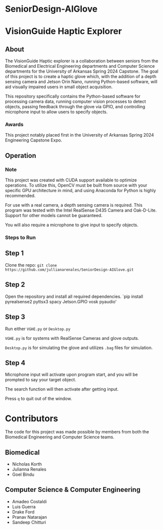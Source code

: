 # SeniorDesign-AIGlove
# VisionGuide Haptic Explorer

## About
The VisionGuide Haptic explorer is a collaboration between seniors from the Biomedical and Electrical Engineering departments and Computer Science departments for the University of Arkansas Spring 2024 Capstone. The goal of this project is to create a haptic glove which, with the addition of a depth sensing camera and Jetson Orin Nano, running Python-based software, will aid visually impaired users in small object acquisition.

This repository specifically contains the Python-based software for processing camera data, running computer vision processes to detect objects, passing feedback through the glove via GPIO, and controlling microphone input to allow users to specify objects.

### Awards
This project notably placed first in the University of Arkansas Spring 2024 Engineering Capstone Expo.

## Operation
### Note
This project was created with CUDA support available to optimize operations. To utilize this, OpenCV must be built from source with your specific GPU architecture in mind, and using Anaconda for Python is highly recommended.

For use with a real camera, a depth sensing camera is required. This program was tested with the Intel RealSense D435 Camera and Oak-D-Lite. Support for other models cannot be guaranteed. 

You will also require a microphone to give input to specify objects.

### Steps to Run
## Step 1 
Clone the repo:
`git clone https://github.com/jullianarenales/SeniorDesign-AIGlove.git` 

## Step 2
Open the repository and install all required dependencies. 
`pip install pyrealsense2 pyttsx3 spacy Jetson.GPIO vosk pyaudio'

## Step 3

Run either `VGHE.py` or `Desktop.py`

`VGHE.py` is for systems with RealSense Cameras and glove outputs.

`Desktop.py` is for simulating the glove and utilizes `.bag` files for simulation.

## Step 4

Microphone input will activate upon program start, and you will be prompted to say your target object.

The search function will then activate after getting input.

Press `q` to quit out of the window.

# Contributors
The code for this project was made possible by members from both the Biomedical Engineering and Computer Science teams.

## Biomedical
- Nicholas Korth
- Julianna Renales
- Goel Bindu

## Computer Science & Computer Engineering
- Amadeo Costaldi 
- Luis Guerra
- Drake Ford
- Pranav Natarajan
- Sandeep Chitturi







